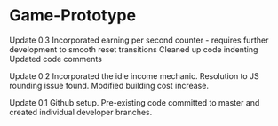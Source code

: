 # Game-Prototype

Update 0.3
Incorporated earning per second counter - requires further development to smooth reset transitions
Cleaned up code indenting
Updated code comments

Update 0.2
Incorporated the idle income mechanic.
Resolution to JS rounding issue found.
Modified building cost increase.

Update 0.1
Github setup.
Pre-existing code committed to master and created individual developer branches.
